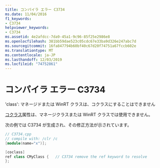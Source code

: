 ```yaml
---
title: コンパイラ エラー C3734
ms.date: 11/04/2016
f1_keywords:
- C3734
helpviewer_keywords:
- C3734
ms.assetid: 4e2afdcc-7da9-45a1-9c96-85f25e2986e8
ms.openlocfilehash: 381bb59dae523c05cdc67e33ba9d326e247abc7d
ms.sourcegitcommit: 16fa847794b60bf40c67d20f74751a67fccb602e
ms.translationtype: MT
ms.contentlocale: ja-JP
ms.lasthandoff: 12/03/2019
ms.locfileid: "74752861"
---
```

# <a name="compiler-error-c3734"></a>コンパイラ エラー C3734

'class': マネージドまたは WinRT クラスは、コクラスにすることはできません

[コクラス](../../windows/coclass.md)属性は、マネージクラスまたは WinRT クラスでは使用できません。

次の例では C3734 が生成され、その修正方法が示されています。

```cpp
// C3734.cpp
// compile with: /clr /c
[module(name="x")];

[coclass]
ref class CMyClass {   // C3734 remove the ref keyword to resolve
};
```
